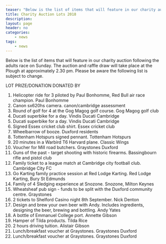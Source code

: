 ```yaml
---
teaser: "Below is the list of items that will feature in our charity auction following the adults race on Sunday. The auction and raffle draw will take place at the Plough at approximately 2.30 pm. Please be aware the following list is subject to change. "
title: Charity Auction Lots 2018
description:
layout: page
header: no
categories:
    - news
tags:
    - news
---
```


Below is the list of items that will feature in our charity auction following the adults race on Sunday. The auction and raffle draw will take place at the Plough at approximately 2.30 pm. Please be aware the following list is subject to change.

LOT PRIZE/DONATION DONATED BY

1. Helicopter ride for 3 piloted by Paul Bonhomme, Red Bull air race champion. Paul Bonhomme
2. Canon sx620hs camera. canon/cambridge assessment
3. Round of golf for 4 at the Gog Magog golf course. Gog Magog golf club
4. Ducati superbike for a day. Vindis Ducati Cambridge
5. Ducati superbike for a day. Vindis Ducati Cambridge
6. Signed Essex cricket club shirt. Essex cricket club
7. Wheelbarrow of booze. Duxford residents
8. Tottenham Hotspurs signed pennant. Tottenham Hotspurs
9. 20 minutes in a Warbird T6 Harvard plane. Classic Wings
10. Voucher for Mill road butchers. Graystones Duxford
11. Guns of the past - target shooting with historic firearms. Bassingbourn rifle and pistol club
12. Family ticket to a league match at Cambridge city football club. Cambridge City FC
13. Go Karting family practice session at Red Lodge Karting. Red Lodge Karting, Bury St Edmunds
14. Family of 4 Sledging experience at Snozone. Snozone, Milton Keynes
15. Wheatsheaf pub sign - funds to be split with the Duxford community centre. Graystones
16. 2 tickets to Shelford Casino night 8th September. Nick Denton
17. Design and brew your own beer with Andy. Includes ingredients, designing the beer, brewing and bottling. Andy Yates
18. A bottle of Emmanuel College port. Annette Gibson
19. Hamper of Tilda products. Tilda Rice
20. 2 hours driving tuition. Alistair Gibson
21. Lunch/breakfast voucher at Graystones. Graystones Duxford
22. Lunch/breakfast voucher at Graystones. Graystones Duxford
